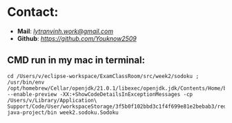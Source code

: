
# Contact:
 - **Mail**: *lytranvinh.work@gmail.com*
 - **Github**: *https://github.com/Youknow2509*

## CMD run in my mac in terminal:
    cd /Users/v/eclipse-workspace/ExamClassRoom/src/week2/sodoku ; /usr/bin/env /opt/homebrew/Cellar/openjdk/21.0.1/libexec/openjdk.jdk/Contents/Home/bin/java --enable-preview -XX:+ShowCodeDetailsInExceptionMessages -cp /Users/v/Library/Application\ Support/Code/User/workspaceStorage/3f5b0f102bbd3c1f4f699e81e2bebab3/redhat.java/jdt_ws/jdt.ls-java-project/bin week2.sodoku.Sodoku